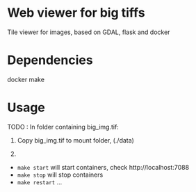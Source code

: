 # Web viewer for big tiffs
Tile viewer for images, based on GDAL, flask and docker


# Dependencies
docker
make

# Usage
TODO : In folder containing big_img.tif:

1. Copy big_img.tif  to mount folder, (./data)

2. 
 - `make start` 
        will start containers, check http://localhost:7088
 - `make stop`
        will stop containers
 - `make restart`
        ...


